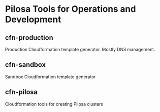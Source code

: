 Pilosa Tools for Operations and Development
===========================================

cfn-production
--------------

Production Cloudformation template generator. Mostly DNS management.

cfn-sandbox
-----------

Sandbox Cloudformation template generator

cfn-pilosa
----------

Cloudformation tools for creating Pilosa clusters
